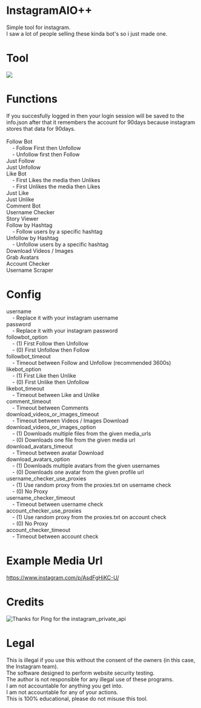 # InstagramAIO++
 Simple tool for instagram.<br/>I saw a lot of people selling these kinda bot's so i just made one.

# Tool
![](https://i.ibb.co/hYSfrQZ/tool.png)

# Functions
 If you succesfully logged in then your login session will be saved to the info.json after that it remembers the account for 90days because instagram stores that data for 90days.<br/><br/>
 Follow Bot<br/>
 &nbsp;&nbsp;&nbsp; - Follow First then Unfollow<br/>
 &nbsp;&nbsp;&nbsp; - Unfollow first then Follow<br/>
 Just Follow<br/>
 Just Unfollow<br/>
 Like Bot<br/>
 &nbsp;&nbsp;&nbsp; - First Likes the media then Unlikes<br/>
 &nbsp;&nbsp;&nbsp; - First Unlikes the media then Likes<br/>
 Just Like<br/>
 Just Unlike<br/>
 Comment Bot<br/>
 Username Checker<br/>
 Story Viewer<br/>
 Follow by Hashtag<br/>
 &nbsp;&nbsp;&nbsp; - Follow users by a specific hashtag<br/>
 Unfollow by Hashtag<br/>
 &nbsp;&nbsp;&nbsp; - Unfollow users by a specific hashtag<br/>
 Download Videos / Images<br/>
 Grab Avatars<br/>
 Account Checker<br/>
 Username Scraper<br/>
 
# Config
 username<br/>
 &nbsp;&nbsp;&nbsp; - Replace it with your instagram username<br/>
 password<br/>
 &nbsp;&nbsp;&nbsp; - Replace it with your instagram password<br/>
 followbot_option<br/>
 &nbsp;&nbsp;&nbsp; - (1) First Follow then Unfollow<br/>
 &nbsp;&nbsp;&nbsp; - (0) First Unfollow then Follow<br/>
 followbot_timeout<br/>
 &nbsp;&nbsp;&nbsp; - Timeout between Follow and Unfollow (recommended 3600s)<br/>
 likebot_option<br/>
 &nbsp;&nbsp;&nbsp; - (1) First Like then Unlike<br/>
 &nbsp;&nbsp;&nbsp; - (0) First Unlike then Unfollow<br/>
 likebot_timeout<br/>
 &nbsp;&nbsp;&nbsp; - Timeout between Like and Unlike<br/>
 comment_timeout<br/>
 &nbsp;&nbsp;&nbsp; - Timeout between Comments<br/>
 download_videos_or_images_timeout<br/>
 &nbsp;&nbsp;&nbsp; - Timeout between Videos / Images Download<br/>
 download_videos_or_images_option<br/>
 &nbsp;&nbsp;&nbsp; - (1) Downloads multiple files from the given media_urls<br/>
 &nbsp;&nbsp;&nbsp; - (0) Downloads one file from the given media url<br/>
 download_avatars_timeout<br/>
 &nbsp;&nbsp;&nbsp; - Timeout between avatar Download<br/>
 download_avatars_option<br/>
 &nbsp;&nbsp;&nbsp; - (1) Downloads multiple avatars from the given usernames<br/>
 &nbsp;&nbsp;&nbsp; - (0) Downloads one avatar from the given profile url<br/>
 username_checker_use_proxies<br/>
 &nbsp;&nbsp;&nbsp; - (1) Use random proxy from the proxies.txt on username check<br/>
 &nbsp;&nbsp;&nbsp; - (0) No Proxy<br/>
 username_checker_timeout<br/>
 &nbsp;&nbsp;&nbsp; - Timeout between username check<br/>
 account_checker_use_proxies<br/>
 &nbsp;&nbsp;&nbsp; - (1) Use random proxy from the proxies.txt on account check<br/>
 &nbsp;&nbsp;&nbsp; - (0) No Proxy<br/>
 account_checker_timeout<br/>
 &nbsp;&nbsp;&nbsp; - Timeout between account check<br/>
 
# Example Media Url
 https://www.instagram.com/p/AsdFgHjKC-U/

# Credits
 ![Thanks for Ping for the instagram_private_api](https://github.com/ping)
  
# Legal
 This is illegal if you use this without the consent of the owners (in this case, the Instagram team).<br/>
 The software designed to perform website security testing.<br/>
 The author is not responsible for any illegal use of these programs.<br/>
 I am not accountable for anything you get into.<br/>
 I am not accountable for any of your actions.<br/>
 This is 100% educational, please do not misuse this tool.